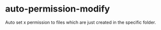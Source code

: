 # auto-permission-modify
Auto set x  permission to files which are just created in the specific folder.
